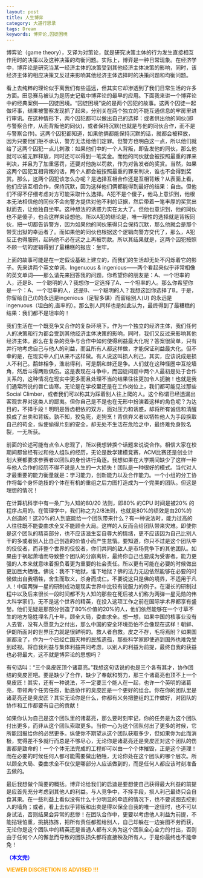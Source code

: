 ```yaml
---
layout: post
title: 人生博弈
category: 大道行思录
tags: Dream
keywords: 博弈论,囚徒困境
---
```


博弈论（game theory），又译为对策论，就是研究决策主体的行为发生直接相互作用时的决策以及这种决策的均衡问题。实际上，博弈是一种日常现象。在经济学中，博弈论是研究当某一经济主体的决策受到其他经济主体决策的影响，同时，该经济主体的相应决策又反过来影响其他经济主体选择时的决策问题和均衡问题。

看上去纯粹的理论似乎离我们有些遥远，但其实它却渗透到了我们日常生活的许多方面。田忌赛马被认为是历史记载中博弈论的最早的应用。下面我来讲一个博弈论中的经典案例——囚徒困境。“囚徒困境”说的是两个囚犯的故事。这两个囚徒一起做坏事，结果被警察发现抓了起来，分别关在两个独立的不能互通信息的牢房里进行审讯。在这种情形下，两个囚犯都可以做出自己的选择：或者供出他的同伙(即与警察合作，从而背叛他的同伙)，或者保持沉默(也就是与他的同伙合作，而不是与警察合作)。这两个囚犯都知道，如果他俩都能保持沉默的话，就都会被释放，因为只要他们拒不承认，警方无法给他们定罪。但警方也明白这一点，所以他们就给了这两个囚犯一点儿刺激：如果他们中的一个人背叛，即告发他的同伙，那么他就可以被无罪释放，同时还可以得到一笔奖金。而他的同伙就会被按照最重的罪来判决，并且为了加重惩罚，还要对他施以罚款，作为对告发者的奖赏。当然，如果这两个囚犯互相背叛的话，两个人都会被按照最重的罪来判决，谁也不会得到奖赏。那么，这两个囚犯该怎么办呢？是选择互相合作还是互相背叛？从表面上看，他们应该互相合作，保持沉默，因为这样他们俩都能得到最好的结果：自由。但他们不得不仔细考虑对方可能采取什么选择。A犯不是个傻子，他马上意识到，他根本无法相信他的同伙不会向警方提供对他不利的证据，然后带着一笔丰厚的奖赏出狱而去，让他独自坐牢。这种想法的诱惑力实在太大了。但他也意识到，他的同伙也不是傻子，也会这样来设想他。所以A犯的结论是，唯一理性的选择就是背叛同伙，把一切都告诉警方，因为如果他的同伙笨得只会保持沉默，那么他就会是那个带奖出狱的幸运者了。而如果他的同伙也根据这个逻辑向警方交代了，那么，A犯反正也得服刑，起码他不必在这之上再被罚款。所以其结果就是，这两个囚犯按照不顾一切的逻辑得到了最糟糕的报应：坐牢。

上面的故事可能是在一定假设基础上建立的，而我们的生活却无处不闪烁着它的影子。先来讲两个英文单词。Ingenuous & ingenious——两个看起来似乎非常相像的英文单词——那么请先来回答我的问题，你希望你的朋友是：A、一个坦率的人，还是B、一个聪明的人？我想你一定选择了A、一个坦率的人。那么你希望你是一个：A、一个坦率的人，还是B、一个聪明的人？我想这回你选择了B。于是，你留给自己(I)的永远是ingenious（足智多谋）而留给别人(U) 的永远是 ingenuous（坦白的,直率的）。那么别人同样也是如此认为，最终得到了最糟糕的结果：我们都不是坦率的！

我们生活在一个既竞争又合作的复杂环境下。作为一个独立的经济主体，我们任何人的决策和行为都会受到其他经济主体决策的影响，同时，我们又反过来影响其他经济主体。那么在复杂的竞争与合作中如何使得利益最大化呢？答案很简单，只有并行地考虑自己与他人的利益，而且所有人都这样做，才能保证利益最大化。但不幸的是，在现实中人们从来不这样做。有人说这叫损人利己，其实，应该说成是损人不利己。鹬蚌相争，渔翁得利，可是鹬和蚌还是争。人们就在这种怪圈中互挖墙角，然后斗得两败俱伤。这是表现在斗争中，而囚徒问题中两个人最初是处于合作关系的，这种情况在现实中更多而且处理不当的结果往往更加令人扼腕！也就是我们通常所说的唇亡齿寒。无论是在学校里还是在工作岗位上，我们都可能见过那些Social Climber，或者我们可以称其为踩着别人往上爬的人。这个称谓已经透漏出客观世界对这类人的鄙夷。但你自己是不是也在无形中扮演着这样的角色呢？为达目的，不择手段！明明是唇齿相依的双方，面对压力和诱惑，却将所有诚信和清醒换成了出卖和背叛。孰不知，狡兔死，走狗烹！背信弃义者以牺牲他人为手段换取自己的苟全，纵使偷得片刻的安全，却无处不生活在危险之中，最终难免身败名裂，一无所获。

前面的论述可能有点令人悲观了，所以我想转换个话题来说说合作。相信大家在校期间都曾经有过和他人组队的经历，无论是数学建模竞赛，ACM比赛还是创业计划大赛都要求参赛者以团队的身份进行角逐。我想如果在大学期间缺少了这样一种与他人合作的经历不得不说是人生的一大损失！团队是一种很好的模式。当代对人才最重要的能力衡量就是：学习能力，创新能力以及合作能力。一个小组的分工协作将每个身怀绝技的个体在有机的重组之后力图打造成为一个完美的团队。但这是理想的情况！

在计算机科学中有一条广为人知的80/20 法则，即80% 的CPU 时间是被20% 的程序占用的。在管理学中，我们称之为2/8法则，也就是80%的绩效是由20%的人创造的！这20%的人到底能给一个团队带来什么？有一种说法时，能力过高的人往往既不能委曲求全又不能顾全大局。这样的人反而会给团队带来灾难。即使你是这个团队的精英部分，也不应该滋生妄自尊大的情绪，更不应该因为自己比别人干的多或者别人比自己创造的价值小而产生怠惰。要知道，你只不过是这个团队中的佼佼者，而非整个世界的佼佼者，你们共同的敌人是市场竞争下的其他团队。如果由于祸起萧墙而导致整个团队的分崩离析，最终你自己也要成为受害者。能力更强的人本来就意味着担负着更为重要的社会责任。所以更有可能在必要的时候做出更加巨大牺牲。佛说：我不下地狱，谁下地狱？佛的法力无边依然能够在必要的时候做出自我牺牲，舍生而取义，杀身而成仁。不要说这只是佛的境界，不适用于凡人！中国两弹一星的研制成功是现实世界中比较有说服力的例子。在漫长的研制过程中以及后来很长一段时间都不为人知的那些在死后被人们称为两弹一星元勋的伟大科学家们，无不是这个世界的精英，在投入这项工作之前在国际学术界都享有盛誉。他们无疑是那部分创造了80%价值的20%的人，他们依然能够在一个寸草不生的地方隐姓埋名几十年，顾全大局，委曲求全。想一想，如果中国的核事业没有人去管，没有人愿意为之付出，那么中国的安全环境恐怕不会像现在这样！朝鲜、伊朗所面对的世界压力就是很鲜明的。救人者自救。皮之不存，毛将焉附？如果国家都没了，作为一个已经亡国灭种的民族遗孤，那些科学家即使逃到国外也难免受到歧视。将自我利益与集体利益共同考虑，以别人的利益为前提，最终自我的获益也必将最大，这不就是博弈论的思想吗？

有句话叫：“三个臭皮匠顶个诸葛亮。”我想这句话说的也是三个各有其才，协作团结的臭皮匠吧。要是缺少了合作，缺少了奉献和努力，那三个诸葛亮也顶不上一个臭皮匠！其实，还有一种说法，不一定要三个能人在一起，也许一个英明的诸葛亮，带领两个任劳任怨，勤恳协作的臭皮匠是一个更好的组合。你在你的团队里是诸葛亮还是臭皮匠？其实无论你是什么，你都有义务把整组的工作做好，对团队的协作和工作都要有自己的贡献！

如果你认为自己是这个团队里的诸葛亮，那么要时刻牢记，你的任务是为这个团队付出更多，而非从这个团队索取更多。当你一心为这个团队付出了更多的时候，它所能回报给你的必然更多。纵使你不期望从这个团队获取多少，但如果你为此而消极，觉得差不多就行而总是不够尽心，无论你是诸葛亮还是臭皮匠对这个团队的伤害都是致命的！一个个体无法完成的工程却可以由一个个体摧毁，正是这个道理！而在必要的时候任何人都可能需要做出牺牲，无论你处在这个团队的哪个层次。所以顾全大局、委曲求全不仅仅是哪部分人应该做到的，而是任何人都应该时刻准备去做的。

最后我想做个简要的概括。博弈论给我们的启迪是要想使自己获得最大利益的前提是应首先充分考虑到其他人的利益。与人竞争中，不择手段，损人利己最终只会自食其果。在一些利益上看似没有什么十分明显的牵连的情况下，也不要试图去挖别人的墙角；或者，看上去似乎背叛和出卖是得以保全自我的唯一途径时，也不可以身试法，否则结果会异常的悲惨！在团队合作中，更要以考虑他人利益为前提，不能拈轻怕重，挑挑拣拣，把所有责任都推给别人，自己却躲在一边妄图不劳而获，无论你是这个团队中的精英还是普通人都有义务为这个团队全心全力的付出，否则由于任何个人的懈怠而导致的团队损失都将直接殃及所有人，于是你最终也不能幸免！<br>

<span style="color:blue">**（本文完）**</span>

**<span style="color:Orange"> VIEWER DISCRETION IS ADVISED !!! </span>**
